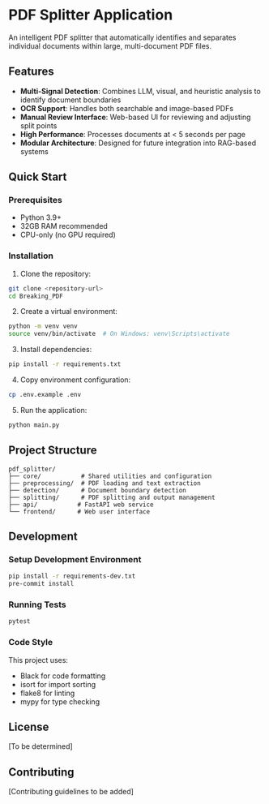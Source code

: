 # PDF Splitter Application

An intelligent PDF splitter that automatically identifies and separates individual documents within large, multi-document PDF files.

## Features

- **Multi-Signal Detection**: Combines LLM, visual, and heuristic analysis to identify document boundaries
- **OCR Support**: Handles both searchable and image-based PDFs
- **Manual Review Interface**: Web-based UI for reviewing and adjusting split points
- **High Performance**: Processes documents at < 5 seconds per page
- **Modular Architecture**: Designed for future integration into RAG-based systems

## Quick Start

### Prerequisites

- Python 3.9+
- 32GB RAM recommended
- CPU-only (no GPU required)

### Installation

1. Clone the repository:
```bash
git clone <repository-url>
cd Breaking_PDF
```

2. Create a virtual environment:
```bash
python -m venv venv
source venv/bin/activate  # On Windows: venv\Scripts\activate
```

3. Install dependencies:
```bash
pip install -r requirements.txt
```

4. Copy environment configuration:
```bash
cp .env.example .env
```

5. Run the application:
```bash
python main.py
```

## Project Structure

```
pdf_splitter/
├── core/           # Shared utilities and configuration
├── preprocessing/  # PDF loading and text extraction
├── detection/      # Document boundary detection
├── splitting/      # PDF splitting and output management
├── api/           # FastAPI web service
└── frontend/      # Web user interface
```

## Development

### Setup Development Environment

```bash
pip install -r requirements-dev.txt
pre-commit install
```

### Running Tests

```bash
pytest
```

### Code Style

This project uses:
- Black for code formatting
- isort for import sorting
- flake8 for linting
- mypy for type checking

## License

[To be determined]

## Contributing

[Contributing guidelines to be added]